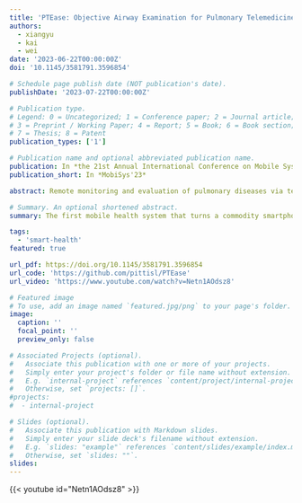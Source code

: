 ```yaml
---
title: 'PTEase: Objective Airway Examination for Pulmonary Telemedicine using Commodity Smartphones'
authors:
  - xiangyu
  - kai
  - wei
date: '2023-06-22T00:00:00Z'
doi: '10.1145/3581791.3596854'

# Schedule page publish date (NOT publication's date).
publishDate: '2023-07-22T00:00:00Z'

# Publication type.
# Legend: 0 = Uncategorized; 1 = Conference paper; 2 = Journal article;
# 3 = Preprint / Working Paper; 4 = Report; 5 = Book; 6 = Book section;
# 7 = Thesis; 8 = Patent
publication_types: ['1']

# Publication name and optional abbreviated publication name.
publication: In *the 21st Annual International Conference on Mobile Systems, Applications and Services*
publication_short: In *MobiSys'23*

abstract: Remote monitoring and evaluation of pulmonary diseases via tele-medicine are important to disease diagnosis and management, but current telemedicine solutions have limited capability of objectively examining the airway's internal physiological conditions that are crucial to pulmonary disease evaluation. Existing solutions based on smartphone sensing are also limited to externally monitoring breath rates, respiratory events, or lung function. In this paper, we present PTEase, a new system design that addresses these limitations and uses commodity smartphones to examine the airway's internal physiological conditions. PTEase uses active acoustic sensing to measure the internal changes of lower airway caliber, and then leverages machine learning to analyze the sensory data for pulmonary disease evaluation. We implemented PTEase as a smartphone app, and verified its measurement error in lab-controlled settings as <10%. Clinical studies further showed that PTEase reaches 75% accuracy on disease prediction and 11%-15% errors in estimating lung function indices. Given that such accuracy is comparable with that in clinical practice using spirometry, PTEase can be reliably used as an assistive telemedicine tool for disease evaluation and monitoring.

# Summary. An optional shortened abstract.
summary: The first mobile health system that turns a commodity smartphone into a fully functional pulmonary examination device to measure the internal physiological conditions of human airways, such as airway caliber, obstruction and possible inflammation. Information about these airway conditions could provide vital clues for precise and objective pulmonary disease evaluation.

tags:
  - 'smart-health'
featured: true

url_pdf: https://doi.org/10.1145/3581791.3596854
url_code: 'https://github.com/pittisl/PTEase'
url_video: 'https://www.youtube.com/watch?v=Netn1AOdsz8'

# Featured image
# To use, add an image named `featured.jpg/png` to your page's folder.
image:
  caption: ''
  focal_point: ''
  preview_only: false

# Associated Projects (optional).
#   Associate this publication with one or more of your projects.
#   Simply enter your project's folder or file name without extension.
#   E.g. `internal-project` references `content/project/internal-project/index.md`.
#   Otherwise, set `projects: []`.
#projects:
#  - internal-project

# Slides (optional).
#   Associate this publication with Markdown slides.
#   Simply enter your slide deck's filename without extension.
#   E.g. `slides: "example"` references `content/slides/example/index.md`.
#   Otherwise, set `slides: ""`.
slides:
---
```


{{< youtube id="Netn1AOdsz8" >}}
